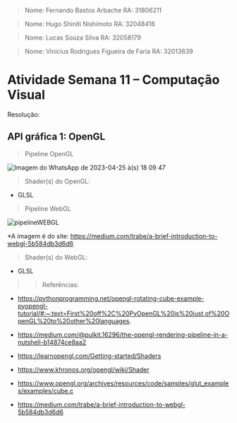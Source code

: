 > Nome: Fernando Bastos Arbache
> RA: 31806211

> Nome: Hugo Shiniti Nishimoto
> RA: 32048416

> Nome: Lucas Souza Silva
> RA: 32058179

> Nome: Vinicius Rodrigues Figueira de Faria
> RA: 32013639


# Atividade Semana 11 – Computação Visual

Resolução:

## API gráfica 1: OpenGL

> Pipeline OpenGL

![Imagem do WhatsApp de 2023-04-25 à(s) 18 09 47](https://user-images.githubusercontent.com/89364149/234404728-25480f61-9b3c-487d-b80c-878dfa0726e7.jpg)

> Shader(s) do OpenGL:

- GLSL

> Pipeline WebGL

![pipelineWEBGL](https://user-images.githubusercontent.com/89364149/235649335-f3c3ca69-7dc4-4569-a991-519001e5ccc6.png)

*A imagem é do site: https://medium.com/trabe/a-brief-introduction-to-webgl-5b584db3d6d6

> Shader(s) do WebGL:

- GLSL

>> Referências:

- https://pythonprogramming.net/opengl-rotating-cube-example-pyopengl-tutorial/#:~:text=First%20off%2C%20PyOpenGL%20is%20just,of%20OpenGL%20to%20other%20languages.

- https://medium.com/@pulkit.16296/the-opengl-rendering-pipeline-in-a-nutshell-b14874ce8aa2

- https://learnopengl.com/Getting-started/Shaders

- https://www.khronos.org/opengl/wiki/Shader

- https://www.opengl.org/archives/resources/code/samples/glut_examples/examples/cube.c

- https://medium.com/trabe/a-brief-introduction-to-webgl-5b584db3d6d6
